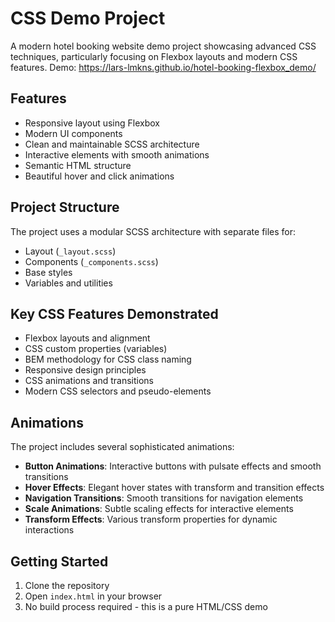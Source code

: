 # CSS Demo Project

A modern hotel booking website demo project showcasing advanced CSS techniques, particularly focusing on Flexbox layouts and modern CSS features.
Demo: https://lars-lmkns.github.io/hotel-booking-flexbox_demo/

## Features

- Responsive layout using Flexbox
- Modern UI components
- Clean and maintainable SCSS architecture
- Interactive elements with smooth animations
- Semantic HTML structure
- Beautiful hover and click animations

## Project Structure

The project uses a modular SCSS architecture with separate files for:
- Layout (`_layout.scss`)
- Components (`_components.scss`)
- Base styles
- Variables and utilities

## Key CSS Features Demonstrated

- Flexbox layouts and alignment
- CSS custom properties (variables)
- BEM methodology for CSS class naming
- Responsive design principles
- CSS animations and transitions
- Modern CSS selectors and pseudo-elements

## Animations

The project includes several sophisticated animations:

- **Button Animations**: Interactive buttons with pulsate effects and smooth transitions
- **Hover Effects**: Elegant hover states with transform and transition effects
- **Navigation Transitions**: Smooth transitions for navigation elements
- **Scale Animations**: Subtle scaling effects for interactive elements
- **Transform Effects**: Various transform properties for dynamic interactions

## Getting Started

1. Clone the repository
2. Open `index.html` in your browser
3. No build process required - this is a pure HTML/CSS demo
